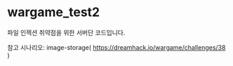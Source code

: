 # wargame_test2

파일 인젝션 취약점을 위한 서버단 코드입니다.



참고 시나리오: image-storage( https://dreamhack.io/wargame/challenges/38 )
